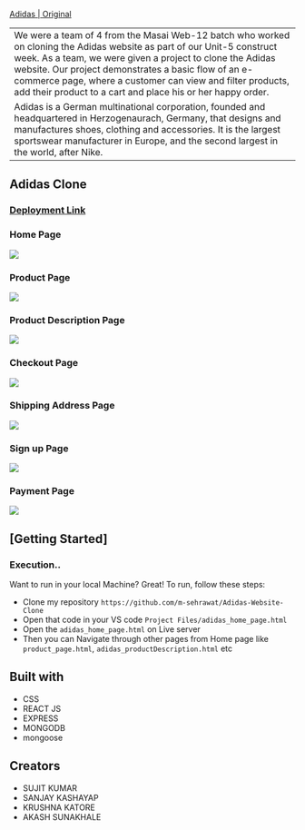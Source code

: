 [Adidas | Original](https://www.adidas.co.in/search)
<table>
<tr>
<td>
We were a team of 4 from the Masai Web-12 batch who worked on cloning the Adidas website as part of our Unit-5 construct week. As a team, we were given a project to clone the Adidas website. Our project demonstrates a basic flow of an e-commerce page, where a customer can view and filter products, add their product to a cart and place his or her happy order.
</td>
</tr>
<tr>
<td>
Adidas is a German multinational corporation, founded and headquartered in Herzogenaurach, Germany, that designs and manufactures shoes, clothing and accessories. It is the largest sportswear manufacturer in Europe, and the second largest in the world, after Nike.
</td>
</tr>
</table>

## Adidas Clone

### [Deployment Link](https://project-adidas.vercel.app/)

### Home Page

![](https://github.com/m-sehrawat/Adidas-Website-Clone/blob/main/Adidas%20Clone%20Screen%20Shots/Home%20page.png?raw=true)
### Product Page
![](https://github.com/m-sehrawat/Adidas-Website-Clone/blob/main/Adidas%20Clone%20Screen%20Shots/Products%20Page.png?raw=true)
### Product Description Page
![](https://github.com/m-sehrawat/Adidas-Website-Clone/blob/main/Adidas%20Clone%20Screen%20Shots/Product%20Description%20Page.png?raw=true)
### Checkout Page
![](https://github.com/m-sehrawat/Adidas-Website-Clone/blob/main/Adidas%20Clone%20Screen%20Shots/Checkout%20Page.png?raw=true)
### Shipping Address Page
![](https://github.com/m-sehrawat/Adidas-Website-Clone/blob/main/Adidas%20Clone%20Screen%20Shots/Shipping%20Address%20page.png?raw=true)
### Sign up Page
![](https://github.com/m-sehrawat/Adidas-Website-Clone/blob/main/Adidas%20Clone%20Screen%20Shots/Sign%20Up%20page.png?raw=true)
### Payment Page
![](https://github.com/m-sehrawat/Adidas-Website-Clone/blob/main/Adidas%20Clone%20Screen%20Shots/Payment%20Page.png?raw=true)
## [Getting Started]
### Execution..
Want to run in your local Machine? Great!
To run, follow these steps:
- Clone my repository `https://github.com/m-sehrawat/Adidas-Website-Clone`
- Open that code in your VS code `Project Files/adidas_home_page.html`
- Open the `adidas_home_page.html` on Live server
- Then you can Navigate through other pages from Home page like `product_page.html`, `adidas_productDescription.html` etc
## Built with 
- CSS
- REACT JS
- EXPRESS
- MONGODB
- mongoose
## Creators
- SUJIT KUMAR
- SANJAY KASHAYAP
- KRUSHNA KATORE
- AKASH SUNAKHALE
